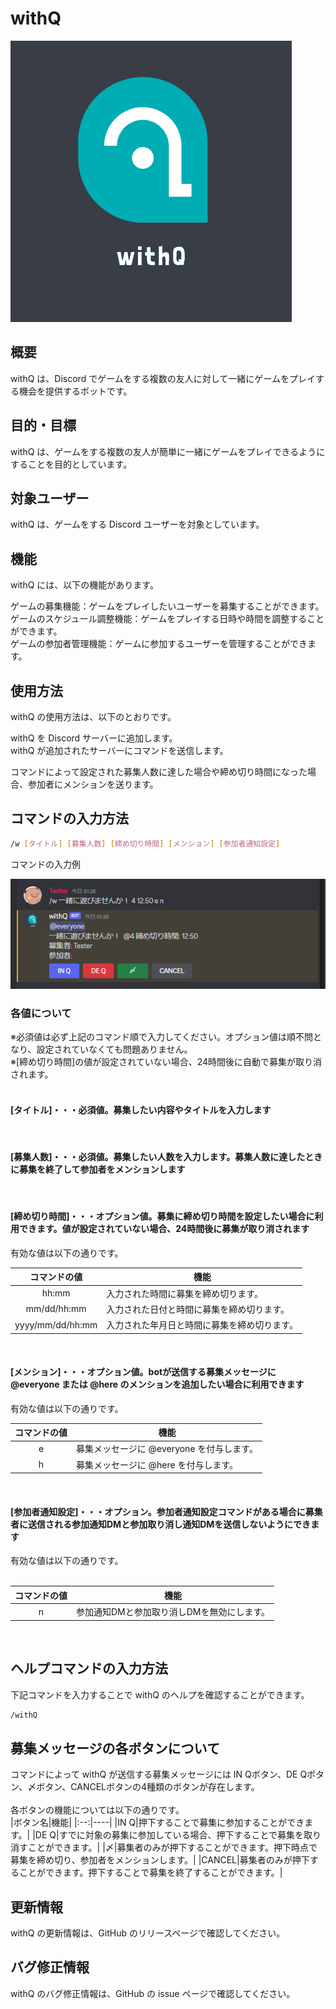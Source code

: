 # withQ

![Alt text](assets/icon/mini_logo.png)

## 概要

withQ は、Discord でゲームをする複数の友人に対して一緒にゲームをプレイする機会を提供するボットです。</br>

## 目的・目標

withQ は、ゲームをする複数の友人が簡単に一緒にゲームをプレイできるようにすることを目的としています。</br>

## 対象ユーザー

withQ は、ゲームをする Discord ユーザーを対象としています。</br>

## 機能

withQ には、以下の機能があります。

ゲームの募集機能：ゲームをプレイしたいユーザーを募集することができます。</br>
ゲームのスケジュール調整機能：ゲームをプレイする日時や時間を調整することができます。</br>
ゲームの参加者管理機能：ゲームに参加するユーザーを管理することができます。</br>

## 使用方法

withQ の使用方法は、以下のとおりです。</br>

withQ を Discord サーバーに追加します。</br>
withQ が追加されたサーバーにコマンドを送信します。</br>

コマンドによって設定された募集人数に達した場合や締め切り時間になった場合、参加者にメンションを送ります。

## コマンドの入力方法

```bash
/w [タイトル] [募集人数] [締め切り時間] [メンション] [参加者通知設定]
```

コマンドの入力例

![Alt text](assets/command_example.png)

### 各値について

※必須値は必ず上記のコマンド順で入力してください。オプション値は順不問となり、設定されていなくても問題ありません。</br>
※[締め切り時間]の値が設定されていない場合、24時間後に自動で募集が取り消されます。</br>
</br>

#### [タイトル]・・・必須値。募集したい内容やタイトルを入力します

</br>

#### [募集人数]・・・必須値。募集したい人数を入力します。募集人数に達したときに募集を終了して参加者をメンションします

</br>

#### [締め切り時間]・・・オプション値。募集に締め切り時間を設定したい場合に利用できます。値が設定されていない場合、24時間後に募集が取り消されます

有効な値は以下の通りです。</br>

|コマンドの値|機能|
|:--:|----|
|hh:mm|入力された時間に募集を締め切ります。|
|mm/dd/hh:mm|入力された日付と時間に募集を締め切ります。|
|yyyy/mm/dd/hh:mm|入力された年月日と時間に募集を締め切ります。|
</br>

#### [メンション]・・・オプション値。botが送信する募集メッセージに @everyone または @here のメンションを追加したい場合に利用できます

有効な値は以下の通りです。</br>

|コマンドの値|機能|
|:--:|----|
|e|募集メッセージに @everyone を付与します。|
|h|募集メッセージに @here を付与します。|

</br>

#### [参加者通知設定]・・・オプション。参加者通知設定コマンドがある場合に募集者に送信される参加通知DMと参加取り消し通知DMを送信しないようにできます

有効な値は以下の通りです。</br>
</br>

|コマンドの値|機能|
|:--:|----|
|n|参加通知DMと参加取り消しDMを無効にします。|
</br>

## ヘルプコマンドの入力方法

下記コマンドを入力することで withQ のヘルプを確認することができます。

```bash
/withQ
```

## 募集メッセージの各ボタンについて

コマンドによって withQ が送信する募集メッセージには IN Qボタン、DE Qボタン、〆ボタン、CANCELボタンの4種類のボタンが存在します。</br>
</br>
各ボタンの機能については以下の通りです。</br>
|ボタン名|機能|
|:--:|----|
|IN Q|押下することで募集に参加することができます。|
|DE Q|すでに対象の募集に参加している場合、押下することで募集を取り消すことができます。|
|〆|募集者のみが押下することができます。押下時点で募集を締め切り、参加者をメンションします。|
|CANCEL|募集者のみが押下することができます。押下することで募集を終了することができます。|

## 更新情報

withQ の更新情報は、GitHub のリリースページで確認してください。</br>

## バグ修正情報

withQ のバグ修正情報は、GitHub の issue ページで確認してください。</br>
